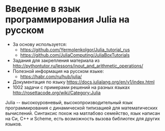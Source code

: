 # Введение в язык программирования Julia на русском

- За основу используется:
    - <https://github.com/YermolenkoIgor/Julia_tutorial_rus>
    - <https://github.com/JuliaComputing/JuliaBoxTutorials>
- Задания для закрепления материала из <http://pythontutor.ru/lessons/inout_and_arithmetic_operations/>
- Полезной информация на русском языке: 
    - <https://habr.com/ru/hub/julia/>
- Документация по языку <https://docs.julialang.org/en/v1/index.html>
- 1002 задачи с примерами решений на разных языках <http://rosettacode.org/wiki/Category:Julia>

Julia -- высокоуровневый, высокопроизводительный язык программирования
с динамической типизацией для математических вычислений. Синтаксис
похож на матлабово семейство, язык написан на Си, С++ и Scheme, есть
возможность вызова библиотек для других языков.
